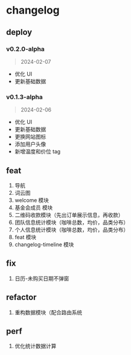 # changelog

## deploy

### v0.2.0-alpha

> 2024-02-07

- 优化 UI
- 更新基础数据

### v0.1.3-alpha

> 2024-02-06

- 优化 UI
- 更新基础数据
- 更换网站图标
- 添加用户头像
- 新增温度和价位 tag

## feat

1. 导航
2. 词云图
3. welcome 模块
4. 基金会成员 模块
5. 二维码收款模块（先出订单展示信息，再收款）
6. 团队信息统计模块（咖啡总数，均价，品类分布）
7. 个人信息统计模块（咖啡总数，均价，品类分布）
8. feat 模块
9. changelog-timeline 模块

## fix

1. 日历-未购买日期不弹窗

## refactor

1. 重构数据模块（配合路由系统

## perf

1. 优化统计数据计算
